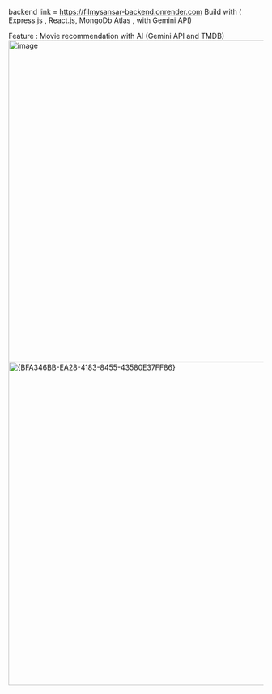 backend link = https://filmysansar-backend.onrender.com
Build with ( Express.js , React.js, MongoDb Atlas , with Gemini API)

Feature : Movie recommendation with AI (Gemini API and TMDB)
<img width="1363" height="635" alt="image" src="https://github.com/user-attachments/assets/c8d3e4cd-67c6-458b-9113-2aaa8af12e5a" />
<img width="1356" height="638" alt="{BFA346BB-EA28-4183-8455-43580E37FF86}" src="https://github.com/user-attachments/assets/7e8db3c7-2782-4858-91bf-f78dd42d5cf3" />




